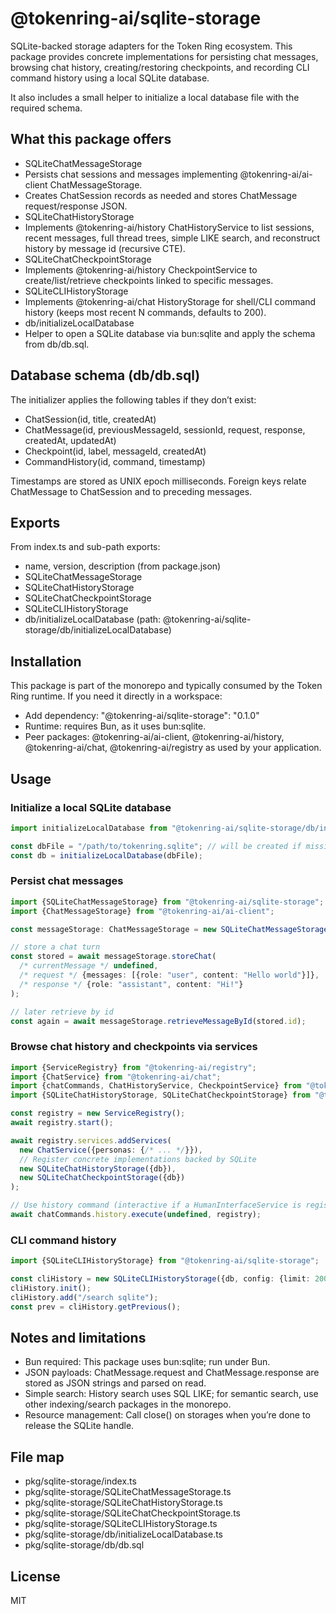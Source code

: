 # @tokenring-ai/sqlite-storage

SQLite-backed storage adapters for the Token Ring ecosystem. This package provides concrete implementations for
persisting chat messages, browsing chat history, creating/restoring checkpoints, and recording CLI command history using
a local SQLite database.

It also includes a small helper to initialize a local database file with the required schema.

## What this package offers

- SQLiteChatMessageStorage
- Persists chat sessions and messages implementing @tokenring-ai/ai-client ChatMessageStorage.
- Creates ChatSession records as needed and stores ChatMessage request/response JSON.
- SQLiteChatHistoryStorage
- Implements @tokenring-ai/history ChatHistoryService to list sessions, recent messages, full thread trees, simple LIKE
  search, and reconstruct history by message id (recursive CTE).
- SQLiteChatCheckpointStorage
- Implements @tokenring-ai/history CheckpointService to create/list/retrieve checkpoints linked to specific messages.
- SQLiteCLIHistoryStorage
- Implements @tokenring-ai/chat HistoryStorage for shell/CLI command history (keeps most recent N commands, defaults to
  200).
- db/initializeLocalDatabase
- Helper to open a SQLite database via bun:sqlite and apply the schema from db/db.sql.

## Database schema (db/db.sql)

The initializer applies the following tables if they don’t exist:

- ChatSession(id, title, createdAt)
- ChatMessage(id, previousMessageId, sessionId, request, response, createdAt, updatedAt)
- Checkpoint(id, label, messageId, createdAt)
- CommandHistory(id, command, timestamp)

Timestamps are stored as UNIX epoch milliseconds. Foreign keys relate ChatMessage to ChatSession and to preceding
messages.

## Exports

From index.ts and sub-path exports:

- name, version, description (from package.json)
- SQLiteChatMessageStorage
- SQLiteChatHistoryStorage
- SQLiteChatCheckpointStorage
- SQLiteCLIHistoryStorage
- db/initializeLocalDatabase (path: @tokenring-ai/sqlite-storage/db/initializeLocalDatabase)

## Installation

This package is part of the monorepo and typically consumed by the Token Ring runtime. If you need it directly in a
workspace:

- Add dependency: "@tokenring-ai/sqlite-storage": "0.1.0"
- Runtime: requires Bun, as it uses bun:sqlite.
- Peer packages: @tokenring-ai/ai-client, @tokenring-ai/history, @tokenring-ai/chat, @tokenring-ai/registry as used by your
  application.

## Usage

### Initialize a local SQLite database

```ts
import initializeLocalDatabase from "@tokenring-ai/sqlite-storage/db/initializeLocalDatabase";

const dbFile = "/path/to/tokenring.sqlite"; // will be created if missing
const db = initializeLocalDatabase(dbFile);
```

### Persist chat messages

```ts
import {SQLiteChatMessageStorage} from "@tokenring-ai/sqlite-storage";
import {ChatMessageStorage} from "@tokenring-ai/ai-client";

const messageStorage: ChatMessageStorage = new SQLiteChatMessageStorage({db});

// store a chat turn
const stored = await messageStorage.storeChat(
  /* currentMessage */ undefined,
  /* request */ {messages: [{role: "user", content: "Hello world"}]},
  /* response */ {role: "assistant", content: "Hi!"}
);

// later retrieve by id
const again = await messageStorage.retrieveMessageById(stored.id);
```

### Browse chat history and checkpoints via services

```ts
import {ServiceRegistry} from "@tokenring-ai/registry";
import {ChatService} from "@tokenring-ai/chat";
import {chatCommands, ChatHistoryService, CheckpointService} from "@tokenring-ai/history";
import {SQLiteChatHistoryStorage, SQLiteChatCheckpointStorage} from "@tokenring-ai/sqlite-storage";

const registry = new ServiceRegistry();
await registry.start();

await registry.services.addServices(
  new ChatService({personas: {/* ... */}}),
  // Register concrete implementations backed by SQLite
  new SQLiteChatHistoryStorage({db}),
  new SQLiteChatCheckpointStorage({db})
);

// Use history command (interactive if a HumanInterfaceService is registered)
await chatCommands.history.execute(undefined, registry);
```

### CLI command history

```ts
import {SQLiteCLIHistoryStorage} from "@tokenring-ai/sqlite-storage";

const cliHistory = new SQLiteCLIHistoryStorage({db, config: {limit: 200}});
cliHistory.init();
cliHistory.add("/search sqlite");
const prev = cliHistory.getPrevious();
```

## Notes and limitations

- Bun required: This package uses bun:sqlite; run under Bun.
- JSON payloads: ChatMessage.request and ChatMessage.response are stored as JSON strings and parsed on read.
- Simple search: History search uses SQL LIKE; for semantic search, use other indexing/search packages in the monorepo.
- Resource management: Call close() on storages when you’re done to release the SQLite handle.

## File map

- pkg/sqlite-storage/index.ts
- pkg/sqlite-storage/SQLiteChatMessageStorage.ts
- pkg/sqlite-storage/SQLiteChatHistoryStorage.ts
- pkg/sqlite-storage/SQLiteChatCheckpointStorage.ts
- pkg/sqlite-storage/SQLiteCLIHistoryStorage.ts
- pkg/sqlite-storage/db/initializeLocalDatabase.ts
- pkg/sqlite-storage/db/db.sql

## License

MIT
